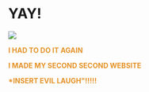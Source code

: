
  <html lang="en">
       <head>
           <meta charset="utf-8">
           <title>Welcome, Berenice Avalos's website, CSP2</title>
       </head>
       <body>
           <h1>
               YAY!
          </h1>
          <img class="irc_mi" src="https://img00.deviantart.net/5f05/i/2011/167/d/4/steampunk_art_by_juliemathers-d3j2lh2.jpg">
      </body> 
  </html>

<html>
<body background="https://images.alphacoders.com/217/thumb-1920-217481.jpg">
</body>
</html>

<html>
<body>

<p><strong><font color="#E59227">I HAD TO DO IT AGAIN</p>
   </p> <strong>I MADE MY SECOND SECOND WEBSITE</strong><p></p>
        <strong> *INSERT EVIL LAUGH"!!!!!</strong>

</body>
</html>
